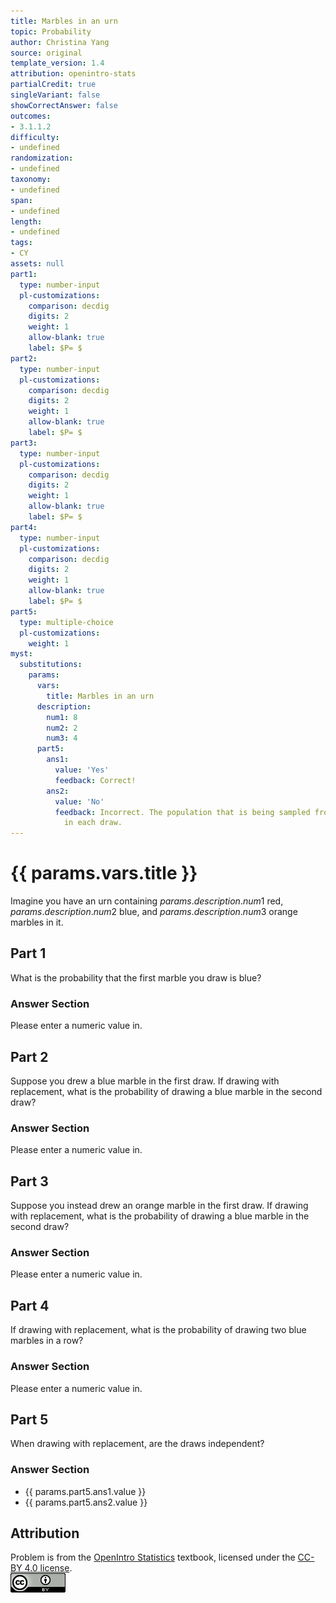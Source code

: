 ```yaml
---
title: Marbles in an urn
topic: Probability
author: Christina Yang
source: original
template_version: 1.4
attribution: openintro-stats
partialCredit: true
singleVariant: false
showCorrectAnswer: false
outcomes:
- 3.1.1.2
difficulty:
- undefined
randomization:
- undefined
taxonomy:
- undefined
span:
- undefined
length:
- undefined
tags:
- CY
assets: null
part1:
  type: number-input
  pl-customizations:
    comparison: decdig
    digits: 2
    weight: 1
    allow-blank: true
    label: $P= $
part2:
  type: number-input
  pl-customizations:
    comparison: decdig
    digits: 2
    weight: 1
    allow-blank: true
    label: $P= $
part3:
  type: number-input
  pl-customizations:
    comparison: decdig
    digits: 2
    weight: 1
    allow-blank: true
    label: $P= $
part4:
  type: number-input
  pl-customizations:
    comparison: decdig
    digits: 2
    weight: 1
    allow-blank: true
    label: $P= $
part5:
  type: multiple-choice
  pl-customizations:
    weight: 1
myst:
  substitutions:
    params:
      vars:
        title: Marbles in an urn
      description:
        num1: 8
        num2: 2
        num3: 4
      part5:
        ans1:
          value: 'Yes'
          feedback: Correct!
        ans2:
          value: 'No'
          feedback: Incorrect. The population that is being sampled from is identical
            in each draw.
---
```

# {{ params.vars.title }}
Imagine you have an urn containing ${{ params.description.num1 }}$ red, ${{ params.description.num2 }}$ blue, and ${{ params.description.num3 }}$ orange marbles in it.

## Part 1

What is the probability that the first marble you draw is blue?

### Answer Section

Please enter a numeric value in.

## Part 2

Suppose you drew a blue marble in the first draw. If drawing with replacement, what is the probability of drawing a blue marble in the second draw?

### Answer Section

Please enter a numeric value in.

## Part 3

Suppose you instead drew an orange marble in the first draw. If drawing with replacement, what is the probability of drawing a blue marble in the second draw?

### Answer Section

Please enter a numeric value in.

## Part 4

If drawing with replacement, what is the probability of drawing two blue marbles in a row?

### Answer Section

Please enter a numeric value in.

## Part 5

When drawing with replacement, are the draws independent?

### Answer Section

- {{ params.part5.ans1.value }}
- {{ params.part5.ans2.value }}

## Attribution

Problem is from the [OpenIntro Statistics](https://openintro.org/book/os/) textbook, licensed under the [CC-BY 4.0 license](https://creativecommons.org/licenses/by/4.0/).<br>![Image representing the Creative Commons 4.0 BY license.](https://raw.githubusercontent.com/firasm/bits/master/by.png)